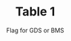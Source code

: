 ---
title: Table 1
subtitle: Flag for GDS or BMS
layout: default
parent: Section 1
grand_parent: NCEP Grib1 Documentation(Office Note 388)
nav_order: 2
---